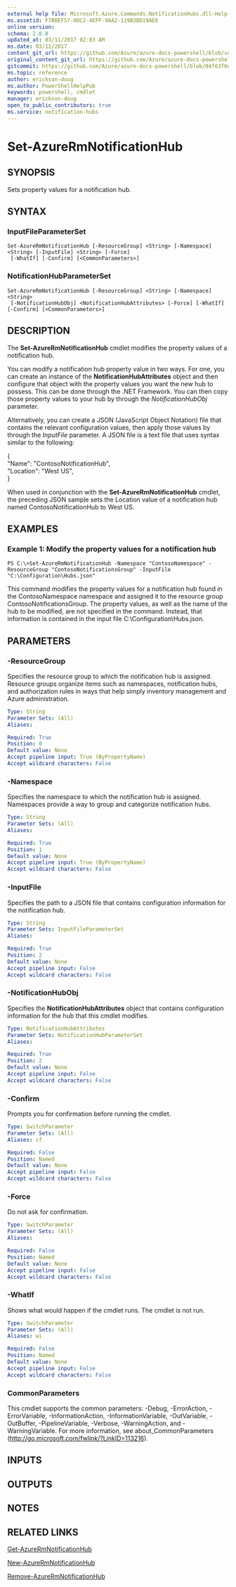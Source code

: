```yaml
---
external help file: Microsoft.Azure.Commands.NotificationHubs.dll-Help.xml
ms.assetid: F7BBEF57-0DC2-4EFF-9AA2-119B3BD19AE6
online version:
schema: 2.0.0
updated_at: 03/11/2017 02:03 AM
ms.date: 03/11/2017
content_git_url: https://github.com/Azure/azure-docs-powershell/blob/sdw-version-test/azureps-cmdlets-docs/ResourceManager/AzureRM.NotificationHubs/v2.7.0/Set-AzureRmNotificationHub.md
original_content_git_url: https://github.com/Azure/azure-docs-powershell/blob/sdw-version-test/azureps-cmdlets-docs/ResourceManager/AzureRM.NotificationHubs/v2.7.0/Set-AzureRmNotificationHub.md
gitcommit: https://github.com/Azure/azure-docs-powershell/blob/04f63f6e685743ace2c57eb157574e34e8610b1c
ms.topic: reference
author: erickson-doug
ms.author: PowerShellHelpPub
keywords: powershell, cmdlet
manager: erickson-doug
open_to_public_contributors: true
ms.service: notification-hubs
---
```


# Set-AzureRmNotificationHub

## SYNOPSIS
Sets property values for a notification hub.

## SYNTAX

### InputFileParameterSet
```
Set-AzureRmNotificationHub [-ResourceGroup] <String> [-Namespace] <String> [-InputFile] <String> [-Force]
 [-WhatIf] [-Confirm] [<CommonParameters>]
```

### NotificationHubParameterSet
```
Set-AzureRmNotificationHub [-ResourceGroup] <String> [-Namespace] <String>
 [-NotificationHubObj] <NotificationHubAttributes> [-Force] [-WhatIf] [-Confirm] [<CommonParameters>]
```

## DESCRIPTION
The **Set-AzureRmNotificationHub** cmdlet modifies the property values of a notification hub.

You can modify a notification hub property value in two ways.
For one, you can create an instance of the **NotificationHubAttributes** object and then configure that object with the property values you want the new hub to possess.
This can be done through the .NET Framework.
You can then copy those property values to your hub by through the *NotificationHubObj* parameter.

Alternatively, you can create a JSON (JavaScript Object Notation) file that contains the relevant configuration values, then apply those values by through the *InputFile* parameter.
A JSON file is a text file that uses syntax similar to the following:

{  
    "Name": "ContosoNotificationHub",  
    "Location": "West US",  
}

When used in conjunction with the **Set-AzureRmNotificationHub** cmdlet, the preceding JSON sample sets the Location value of a notification hub named ContosoNotificationHub to West US.

## EXAMPLES

### Example 1: Modify the property values for a notification hub
```
PS C:\>Set-AzureRmNotificationHub -Namespace "ContosoNamespace" -ResourceGroup "ContosoNotificationsGroup" -InputFile "C:\Configuration\Hubs.json"
```

This command modifies the property values for a notification hub found in the ContosoNamespace namespace and assigned it to the resource group ContosoNotificationsGroup.
The property values, as well as the name of the hub to be modified, are not specified in the command.
Instead, that information is contained in the input file C:\Configuration\Hubs.json.

## PARAMETERS

### -ResourceGroup
Specifies the resource group to which the notification hub is assigned.
Resource groups organize items such as namespaces, notification hubs, and authorization rules in ways that help simply inventory management and Azure administration.

```yaml
Type: String
Parameter Sets: (All)
Aliases: 

Required: True
Position: 0
Default value: None
Accept pipeline input: True (ByPropertyName)
Accept wildcard characters: False
```

### -Namespace
Specifies the namespace to which the notification hub is assigned.
Namespaces provide a way to group and categorize notification hubs.

```yaml
Type: String
Parameter Sets: (All)
Aliases: 

Required: True
Position: 1
Default value: None
Accept pipeline input: True (ByPropertyName)
Accept wildcard characters: False
```

### -InputFile
Specifies the path to a JSON file that contains configuration information for the notification hub.

```yaml
Type: String
Parameter Sets: InputFileParameterSet
Aliases: 

Required: True
Position: 2
Default value: None
Accept pipeline input: False
Accept wildcard characters: False
```

### -NotificationHubObj
Specifies the **NotificationHubAttributes** object that contains configuration information for the hub that this cmdlet modifies.

```yaml
Type: NotificationHubAttributes
Parameter Sets: NotificationHubParameterSet
Aliases: 

Required: True
Position: 2
Default value: None
Accept pipeline input: False
Accept wildcard characters: False
```

### -Confirm
Prompts you for confirmation before running the cmdlet.

```yaml
Type: SwitchParameter
Parameter Sets: (All)
Aliases: cf

Required: False
Position: Named
Default value: None
Accept pipeline input: False
Accept wildcard characters: False
```

### -Force
Do not ask for confirmation.

```yaml
Type: SwitchParameter
Parameter Sets: (All)
Aliases: 

Required: False
Position: Named
Default value: None
Accept pipeline input: False
Accept wildcard characters: False
```

### -WhatIf
Shows what would happen if the cmdlet runs. The cmdlet is not run.

```yaml
Type: SwitchParameter
Parameter Sets: (All)
Aliases: wi

Required: False
Position: Named
Default value: None
Accept pipeline input: False
Accept wildcard characters: False
```

### CommonParameters
This cmdlet supports the common parameters: -Debug, -ErrorAction, -ErrorVariable, -InformationAction, -InformationVariable, -OutVariable, -OutBuffer, -PipelineVariable, -Verbose, -WarningAction, and -WarningVariable. For more information, see about_CommonParameters (http://go.microsoft.com/fwlink/?LinkID=113216).

## INPUTS

## OUTPUTS

## NOTES

## RELATED LINKS

[Get-AzureRmNotificationHub](./Get-AzureRmNotificationHub.md)

[New-AzureRmNotificationHub](./New-AzureRmNotificationHub.md)

[Remove-AzureRmNotificationHub](./Remove-AzureRmNotificationHub.md)


